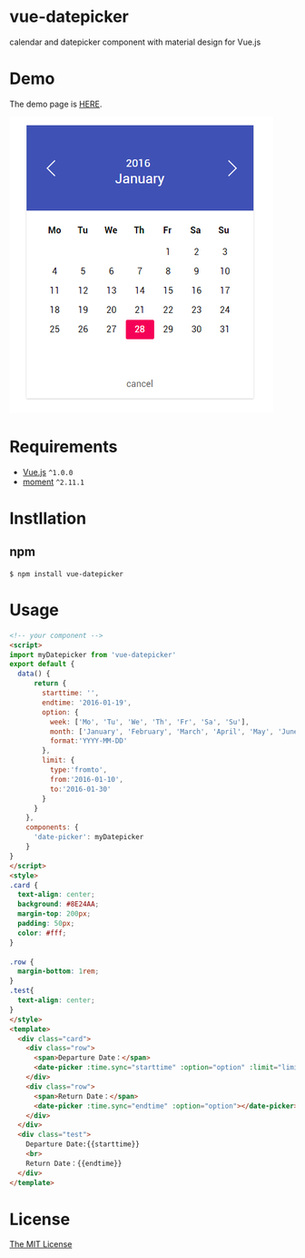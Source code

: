 # vue-datepicker
calendar and datepicker component with material design for Vue.js

# Demo

The demo page is [HERE](http://hilongjw.github.io/vue-datepicker/demo.html).

![Screenshot](screenshot.png)

# Requirements

- [Vue.js](https://github.com/yyx990803/vue) `^1.0.0`
- [moment](https://github.com/moment/moment) `^2.11.1`

# Instllation

## npm

```shell
$ npm install vue-datepicker
```

# Usage

```html
<!-- your component -->
<script>
import myDatepicker from 'vue-datepicker'
export default {
  data() {
      return {
        starttime: '',
        endtime: '2016-01-19',
        option: {
          week: ['Mo', 'Tu', 'We', 'Th', 'Fr', 'Sa', 'Su'],
          month: ['January', 'February', 'March', 'April', 'May', 'June', 'July', 'August', 'September', 'October', 'November', 'December'],
          format:'YYYY-MM-DD'
        },
        limit: {
          type:'fromto',
          from:'2016-01-10',
          to:'2016-01-30'
        }
      }
    },
    components: {
      'date-picker': myDatepicker
    }
}
</script>
<style>
.card {
  text-align: center;
  background: #8E24AA;
  margin-top: 200px;
  padding: 50px;
  color: #fff;
}

.row {
  margin-bottom: 1rem;
}
.test{
  text-align: center;
}
</style>
<template>
  <div class="card">
    <div class="row">
      <span>Departure Date：</span>
      <date-picker :time.sync="starttime" :option="option" :limit="limit"></date-picker>
    </div>
    <div class="row">
      <span>Return Date：</span>
      <date-picker :time.sync="endtime" :option="option"></date-picker>
    </div>
  </div>
  <div class="test">
    Departure Date:{{starttime}}
    <br> 
    Return Date：{{endtime}}
  </div>
</template>

```

# License

[The MIT License](http://opensource.org/licenses/MIT)

